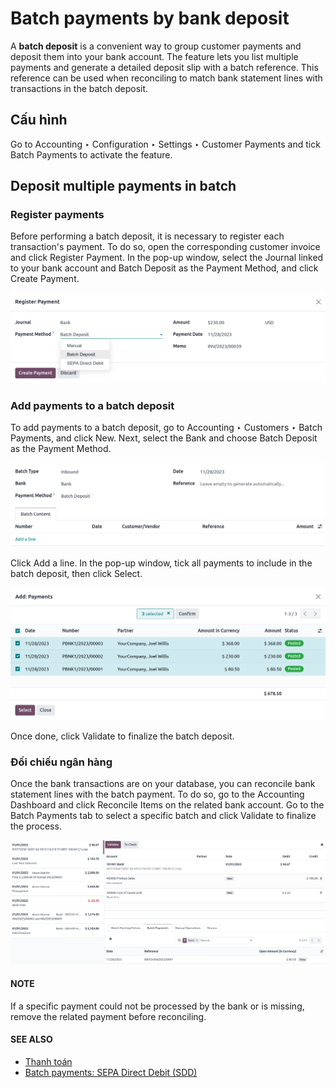 # Batch payments by bank deposit

A **batch deposit** is a convenient way to group customer payments and deposit them into your bank
account. The feature lets you list multiple payments and generate a detailed deposit slip with a
batch reference. This reference can be used when reconciling to match bank statement lines with
transactions in the batch deposit.

## Cấu hình

Go to Accounting ‣ Configuration ‣ Settings ‣ Customer Payments and tick
Batch Payments to activate the feature.

## Deposit multiple payments in batch

<a id="batch-payments-register-payments"></a>

### Register payments

Before performing a batch deposit, it is necessary to register each transaction's payment. To do so,
open the corresponding customer invoice and click Register Payment. In the pop-up
window, select the Journal linked to your bank account and Batch Deposit as
the Payment Method, and click Create Payment.

![Registering a customer payment as part of a batch deposit](../../../../.gitbook/assets/batch-payments.png)

### Add payments to a batch deposit

To add payments to a batch deposit, go to Accounting ‣ Customers ‣ Batch
Payments, and click New. Next, select the Bank and choose Batch
Deposit as the Payment Method.

![Filling out a new inbound batch payment form](../../../../.gitbook/assets/batch-customer-payment.png)

Click Add a line. In the pop-up window, tick all payments to include in the batch
deposit, then click Select.

![Selecting all payments to include in the batch deposit](../../../../.gitbook/assets/batch-lines-selection.png)

Once done, click Validate to finalize the batch deposit.

### Đối chiếu ngân hàng

Once the bank transactions are on your database, you can reconcile bank statement lines with the
batch payment. To do so, go to the Accounting Dashboard and click Reconcile
Items on the related bank account. Go to the Batch Payments tab to select a specific
batch and click Validate to finalize the process.

![Reconciling the batch payment with all its transactions](../../../../.gitbook/assets/batch-reconciliation.png)

#### NOTE
If a specific payment could not be processed by the bank or is missing, remove the related
payment before reconciling.

#### SEE ALSO
- [Thanh toán](applications/finance/accounting/payments.md)
- [Batch payments: SEPA Direct Debit (SDD)](applications/finance/accounting/payments/batch_sdd.md)
